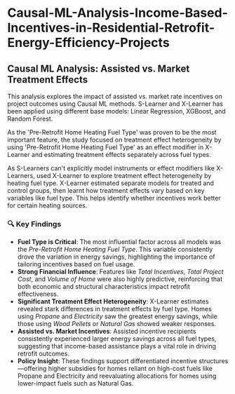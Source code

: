 # Causal-ML-Analysis-Income-Based-Incentives-in-Residential-Retrofit-Energy-Efficiency-Projects

## Causal ML Analysis: Assisted vs. Market Treatment Effects 

This analysis explores the impact of assisted vs. market rate incentives on project outcomes using Causal ML methods. S-Learner and X-Learner has been applied using different base models: Linear Regression, XGBoost, and Random Forest.

As the 'Pre-Retrofit Home Heating Fuel Type' was proven to be the most important feature, the study focused on treatment effect heterogeneity by using 'Pre-Retrofit Home Heating Fuel Type' as an effect modifier in X-Learner and estimating treatment effects separately across fuel types.

As S-Learners can't explicitly model instruments or effect modifiers like X-Learners, used X-Learner to explore treatment effect heterogeneity by heating fuel type. X-Learner estimated separate models for treated and control groups, then learnt how treatment effects vary based on key variables like fuel type. This helps identify whether incentives work better for certain heating sources.

### 🔍 Key Findings

- **Fuel Type is Critical**: The most influential factor across all models was the *Pre-Retrofit Home Heating Fuel Type*. This variable consistently drove the variation in energy savings, highlighting the importance of tailoring incentives based on fuel usage.
- **Strong Financial Influence**: Features like *Total Incentives*, *Total Project Cost*, and *Volume of Home* were also highly predictive, reinforcing that both economic and structural characteristics impact retrofit effectiveness.
- **Significant Treatment Effect Heterogeneity**: X-Learner estimates revealed stark differences in treatment effects by fuel type. Homes using *Propane* and *Electricity* saw the greatest energy savings, while those using *Wood Pellets* or *Natural Gas* showed weaker responses.
- **Assisted vs. Market Incentives**: Assisted incentive recipients consistently experienced larger energy savings across all fuel types, suggesting that income-based assistance plays a vital role in driving retrofit outcomes.
- **Policy Insight**: These findings support differentiated incentive structures—offering higher subsidies for homes reliant on high-cost fuels like Propane and Electricity and reevaluating allocations for homes using lower-impact fuels such as Natural Gas.



